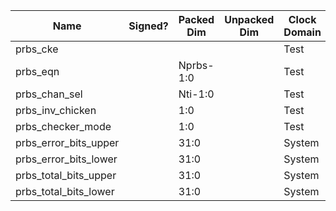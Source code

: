 | Name                       | Signed? | Packed Dim      | Unpacked Dim   | Clock Domain | JTAG Dir | Reset Val                                    |
|----------------------------|---------|-----------------|----------------|--------------|----------|----------------------------------------------|
| prbs_cke                   |         |                 |                | Test         | out      | 1                                            |
| prbs_eqn                   |         | Nprbs-1:0       |                | Test         | out      | 'b00000000000000000000000001100000           |
| prbs_chan_sel              |         | Nti-1:0         |                | Test         | out      | 'hFFFF                                       |
| prbs_inv_chicken           |         | 1:0             |                | Test         | out      | 'b00                                         |
| prbs_checker_mode          |         | 1:0             |                | Test         | out      | 'b00                                         |
| prbs_error_bits_upper      |         | 31:0            |                | System       | in       |                                              |
| prbs_error_bits_lower      |         | 31:0            |                | System       | in       |                                              |
| prbs_total_bits_upper      |         | 31:0            |                | System       | in       |                                              |
| prbs_total_bits_lower      |         | 31:0            |                | System       | in       |                                              |
